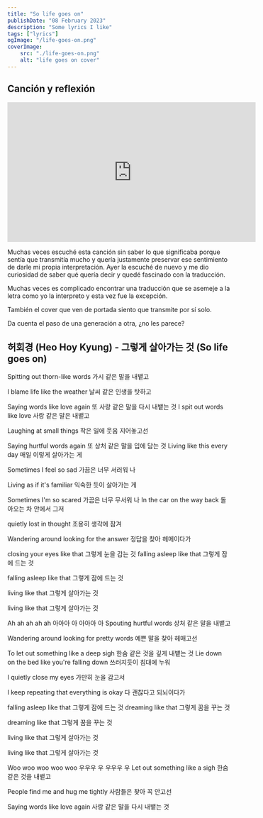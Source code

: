 ```yaml
---
title: "So life goes on"
publishDate: "08 February 2023"
description: "Some lyrics I like"
tags: ["lyrics"]
ogImage: "/life-goes-on.png"
coverImage: 
    src: "./life-goes-on.png"
    alt: "life goes on cover"
---
```


## Canción y reflexión

<iframe 
width="560" 
height="315" 
src="https://www.youtube.com/embed/1Qtr8TznwNI?si=s8TpAClz3lm47QiC" 
title="YouTube video player" frameborder="0" allow="accelerometer; 
autoplay; clipboard-write; encrypted-media; gyroscope; picture-in-picture; web-share" allowfullscreen>
</iframe>

Muchas veces escuché esta canción sin saber lo que significaba
porque sentía que transmitía mucho y quería justamente preservar ese sentimiento
de darle mi propia interpretación. Ayer la escuché de nuevo y me dio curiosidad
de saber qué quería decir y quedé fascinado con la traducción.

Muchas veces es complicado encontrar una traducción que se asemeje a la letra
como yo la interpreto y esta vez fue la excepción. 

También el cover que ven de portada siento que transmite por sí solo.

Da cuenta el paso de una generación a otra, ¿no les parece?

## 허회경 (Heo Hoy Kyung) - 그렇게 살아가는 것 (So life goes on)

Spitting out thorn-like words
가시 같은 말을 내뱉고

I blame life like the weather
날씨 같은 인생을 탓하고

Saying words like love again
또 사랑 같은 말을 다시 내뱉는 것
I spit out words like love
사랑 같은 말은 내뱉고

Laughing at small things
작은 일에 웃음 지어놓고선

Saying hurtful words again
또 상처 같은 말을 입에 담는 것
Living like this every day
매일 이렇게 살아가는 게

Sometimes I feel so sad
가끔은 너무 서러워 나

Living as if it's familiar
익숙한 듯이 살아가는 게

Sometimes I'm so scared
가끔은 너무 무서워 나
In the car on the way back
돌아오는 차 안에서 그저

quietly lost in thought
조용히 생각에 잠겨

Wandering around looking for the answer
정답을 찾아 헤메이다가

closing your eyes like that
그렇게 눈을 감는 것
falling asleep like that
그렇게 잠에 드는 것

falling asleep like that
그렇게 잠에 드는 것

living like that
그렇게 살아가는 것

living like that
그렇게 살아가는 것

Ah ah ah ah ah
아아아 아 아아아 아
Spouting hurtful words
상처 같은 말을 내뱉고

Wandering around looking for pretty words
예쁜 말을 찾아 헤매고선

To let out something like a deep sigh
한숨 같은 것을 깊게 내뱉는 것
Lie down on the bed like you're falling down
쓰러지듯이 침대에 누워

I quietly close my eyes
가만히 눈을 감고서

I keep repeating that everything is okay
다 괜찮다고 되뇌이다가

falling asleep like that
그렇게 잠에 드는 것
dreaming like that
그렇게 꿈을 꾸는 것

dreaming like that
그렇게 꿈을 꾸는 것

living like that
그렇게 살아가는 것

living like that
그렇게 살아가는 것

Woo woo woo woo woo
우우우 우 우우우 우
Let out something like a sigh
한숨 같은 것을 내뱉고

People find me and hug me tightly
사람들은 찾아 꼭 안고선

Saying words like love again
사랑 같은 말을 다시 내뱉는 것
